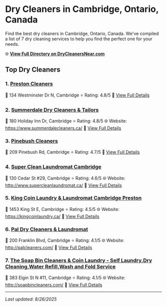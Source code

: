 # Dry Cleaners in Cambridge, Ontario, Canada

Find the best dry cleaners in Cambridge, Ontario, Canada. We've compiled a list of 7 dry cleaning services to help you find the perfect one for your needs.

🌐 **[View Full Directory on DryCleanersNear.com](https://drycleanersnear.com/city/Canada/Ontario/Cambridge)**

## Top Dry Cleaners

### 1. [Preston Cleaners](https://drycleanersnear.com/dryCleaner/68901476913e4c7c8f7e9962/preston-cleaners)
📍 134 Westminster Dr N, Cambridge
⭐ Rating: 4.8/5
🔗 [View Full Details](https://drycleanersnear.com/dryCleaner/68901476913e4c7c8f7e9962/preston-cleaners)

### 2. [Summerdale Dry Cleaners & Tailors](https://drycleanersnear.com/dryCleaner/689014a1913e4c7c8f7e9ad7/summerdale-dry-cleaners-tailors)
📍 180 Holiday Inn Dr, Cambridge
⭐ Rating: 4.8/5
🌐 Website: https://www.summerdalecleaners.ca/
🔗 [View Full Details](https://drycleanersnear.com/dryCleaner/689014a1913e4c7c8f7e9ad7/summerdale-dry-cleaners-tailors)

### 3. [Pinebush Cleaners](https://drycleanersnear.com/dryCleaner/68901456913e4c7c8f7e9881/pinebush-cleaners)
📍 209 Pinebush Rd, Cambridge
⭐ Rating: 4.7/5
🔗 [View Full Details](https://drycleanersnear.com/dryCleaner/68901456913e4c7c8f7e9881/pinebush-cleaners)

### 4. [Super Clean Laundromat Cambridge](https://drycleanersnear.com/dryCleaner/68901495913e4c7c8f7e9a75/super-clean-laundromat-cambridge)
📍 130 Cedar St #29, Cambridge
⭐ Rating: 4.6/5
🌐 Website: http://www.supercleanlaundromat.ca/
🔗 [View Full Details](https://drycleanersnear.com/dryCleaner/68901495913e4c7c8f7e9a75/super-clean-laundromat-cambridge)

### 5. [King Coin Laundry & Laundromat Cambridge Preston](https://drycleanersnear.com/dryCleaner/689014e4913e4c7c8f7e9cde/king-coin-laundry-laundromat-cambridge-preston)
📍 1453 King St E, Cambridge
⭐ Rating: 4.5/5
🌐 Website: https://kingcoinlaundry.ca/
🔗 [View Full Details](https://drycleanersnear.com/dryCleaner/689014e4913e4c7c8f7e9cde/king-coin-laundry-laundromat-cambridge-preston)

### 6. [Pal Dry Cleaners & Laundromat](https://drycleanersnear.com/dryCleaner/6890145a913e4c7c8f7e989f/pal-dry-cleaners-laundromat)
📍 200 Franklin Blvd, Cambridge
⭐ Rating: 4.1/5
🌐 Website: http://palcleaners.com/
🔗 [View Full Details](https://drycleanersnear.com/dryCleaner/6890145a913e4c7c8f7e989f/pal-dry-cleaners-laundromat)

### 7. [The Soap Bin Cleaners & Coin Laundry - Self Laundry,Dry Cleaning,Water Refill,Wash and Fold Service](https://drycleanersnear.com/dryCleaner/689014a9913e4c7c8f7e9b16/the-soap-bin-cleaners-coin-laundry-self-laundry-dry-cleaning-water-refill-wash-and-fold-service)
📍 383 Elgin St N #11, Cambridge
⭐ Rating: 4.1/5
🌐 Website: http://soapbincleaners.com/
🔗 [View Full Details](https://drycleanersnear.com/dryCleaner/689014a9913e4c7c8f7e9b16/the-soap-bin-cleaners-coin-laundry-self-laundry-dry-cleaning-water-refill-wash-and-fold-service)


---

*Last updated: 8/26/2025*
